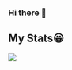 ###   Hi there 👋
## My Stats😀
<img src="https://github-readme-stats.vercel.app/api?username=san-jayy&theme=highcontrast&show_icons=true">





